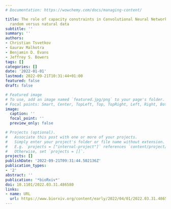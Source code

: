 ```yaml
---
# Documentation: https://wowchemy.com/docs/managing-content/

title: The role of capacity constraints in Convolutional Neural Networks for learning
  random versus natural data
subtitle: ''
summary: ''
authors:
- Christian Tsvetkov
- Gaurav Malhotra
- Benjamin D. Evans
- Jeffrey S. Bowers
tags: []
categories: []
date: '2022-01-01'
lastmod: 2022-09-21T10:31:44+01:00
featured: false
draft: false

# Featured image
# To use, add an image named `featured.jpg/png` to your page's folder.
# Focal points: Smart, Center, TopLeft, Top, TopRight, Left, Right, BottomLeft, Bottom, BottomRight.
image:
  caption: ''
  focal_point: ''
  preview_only: false

# Projects (optional).
#   Associate this post with one or more of your projects.
#   Simply enter your project's folder or file name without extension.
#   E.g. `projects = ["internal-project"]` references `content/project/deep-learning/index.md`.
#   Otherwise, set `projects = []`.
projects: []
publishDate: '2022-09-21T09:31:44.502136Z'
publication_types:
- '2'
abstract: ''
publication: '*bioRxiv*'
doi: 10.1101/2022.03.31.486580
links:
- name: URL
  url: https://www.biorxiv.org/content/early/2022/04/01/2022.03.31.486580
---
```

